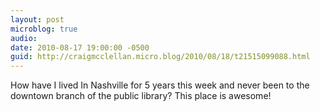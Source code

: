 ```yaml
---
layout: post
microblog: true
audio: 
date: 2010-08-17 19:00:00 -0500
guid: http://craigmcclellan.micro.blog/2010/08/18/t21515099088.html
---
```

How have I lived In Nashville for 5 years this week and never been to the downtown branch of the public library? This place is awesome!
